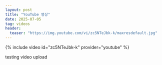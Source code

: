 ```yaml
---
layout: post
title: "YouTube 영상"
date: 2025-07-05
tag: videos
header:
  teaser: "https://img.youtube.com/vi/zc5NTeJbk-k/maxresdefault.jpg"
---
```

{% include video id="zc5NTeJbk-k" provider="youtube" %}

testing video upload
